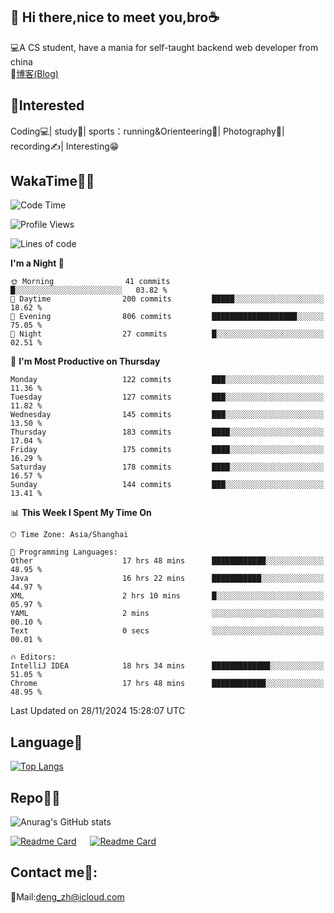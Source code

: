 👋 Hi there,nice to meet you,bro☕
---
💻A CS student, have a mania for self-taught backend web developer from china   
📌[博客(Blog)](https://github.com/HealUP/MyBlog)

 <!-- waka-box start -->
 <!-- waka-box end -->
 
🧲**Interested**
--
Coding💻| study📖| sports：running&Orienteering🏃‍| Photography📸| recording✍️| Interesting😁

WakaTime👨‍💻
---
<!--START_SECTION:waka-->
![Code Time](http://img.shields.io/badge/Code%20Time-2%2C178%20hrs%2048%20mins-blue)

![Profile Views](http://img.shields.io/badge/Profile%20Views-0-blue)

![Lines of code](https://img.shields.io/badge/From%20Hello%20World%20I%27ve%20Written-205.0%20thousand%20lines%20of%20code-blue)

**I'm a Night 🦉** 

```text
🌞 Morning                41 commits          █░░░░░░░░░░░░░░░░░░░░░░░░   03.82 % 
🌆 Daytime                200 commits         █████░░░░░░░░░░░░░░░░░░░░   18.62 % 
🌃 Evening                806 commits         ███████████████████░░░░░░   75.05 % 
🌙 Night                  27 commits          █░░░░░░░░░░░░░░░░░░░░░░░░   02.51 % 
```
📅 **I'm Most Productive on Thursday** 

```text
Monday                   122 commits         ███░░░░░░░░░░░░░░░░░░░░░░   11.36 % 
Tuesday                  127 commits         ███░░░░░░░░░░░░░░░░░░░░░░   11.82 % 
Wednesday                145 commits         ███░░░░░░░░░░░░░░░░░░░░░░   13.50 % 
Thursday                 183 commits         ████░░░░░░░░░░░░░░░░░░░░░   17.04 % 
Friday                   175 commits         ████░░░░░░░░░░░░░░░░░░░░░   16.29 % 
Saturday                 178 commits         ████░░░░░░░░░░░░░░░░░░░░░   16.57 % 
Sunday                   144 commits         ███░░░░░░░░░░░░░░░░░░░░░░   13.41 % 
```


📊 **This Week I Spent My Time On** 

```text
🕑︎ Time Zone: Asia/Shanghai

💬 Programming Languages: 
Other                    17 hrs 48 mins      ████████████░░░░░░░░░░░░░   48.95 % 
Java                     16 hrs 22 mins      ███████████░░░░░░░░░░░░░░   44.97 % 
XML                      2 hrs 10 mins       █░░░░░░░░░░░░░░░░░░░░░░░░   05.97 % 
YAML                     2 mins              ░░░░░░░░░░░░░░░░░░░░░░░░░   00.10 % 
Text                     0 secs              ░░░░░░░░░░░░░░░░░░░░░░░░░   00.01 % 

🔥 Editors: 
IntelliJ IDEA            18 hrs 34 mins      █████████████░░░░░░░░░░░░   51.05 % 
Chrome                   17 hrs 48 mins      ████████████░░░░░░░░░░░░░   48.95 % 
```


 Last Updated on 28/11/2024 15:28:07 UTC
<!--END_SECTION:waka-->

Language🚀
---
[![Top Langs](https://github-readme-stats.vercel.app/api/top-langs/?username=HealUP&layout=compact&hide_border=true)](https://github.com/HealUP)

Repo🧑‍💻
---
![Anurag's GitHub stats](https://github-readme-stats.vercel.app/api?username=HealUP&count_private=true&show_icons=true&theme=gruvbox&hide_border=true) 

[![Readme Card](https://github-readme-stats.vercel.app/api/pin/?username=HealUP&repo=InternetEy&theme=transparent)](https://github.com/HealUP/InternetEy) &emsp;
[![Readme Card](https://github-readme-stats.vercel.app/api/pin/?username=HealUP&repo=CampusExperience&theme=transparent)](https://github.com/HealUP/CampusExperience)


Contact me📱:
---
📮Mail:deng_zh@icloud.com  
